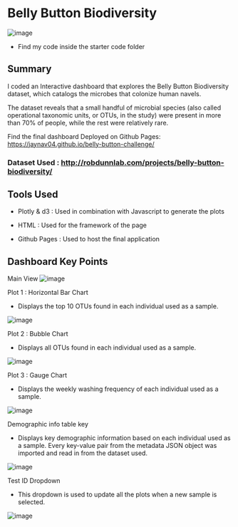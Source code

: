 # Belly Button Biodiversity
![image](https://github.com/Jaynav04/belly-button-challenge/assets/130405173/2ac2db2b-8728-4a3a-8a19-4c143044f0ca)

- Find my code inside the starter code folder

## Summary
I coded an Interactive dashboard that explores the Belly Button Biodiversity dataset, which catalogs the microbes that colonize human navels.

The dataset reveals that a small handful of microbial species (also called operational taxonomic units, or OTUs, in the study) were present in more than 70% of people, while the rest were relatively rare.

Find the final dashboard Deployed on Github Pages: https://jaynav04.github.io/belly-button-challenge/

### Dataset Used : http://robdunnlab.com/projects/belly-button-biodiversity/

## Tools Used
- Plotly & d3 : Used in combination with Javascript to generate the plots

- HTML : Used for the framework of the page

- Github Pages : Used to host the final application

## Dashboard Key Points

Main View
 ![image](https://github.com/Jaynav04/belly-button-challenge/assets/130405173/a9d6b193-ad7d-4ef9-bc4f-0618922cc93a)

Plot 1 : Horizontal Bar Chart
- Displays the top 10 OTUs found in each individual used as a sample.
  
 ![image](https://github.com/Jaynav04/belly-button-challenge/assets/130405173/1a6a63fb-449c-4d2b-8ffc-128f2f94c05c)

Plot 2 : Bubble Chart
- Displays all OTUs found in each individual used as a sample.
  
 ![image](https://github.com/Jaynav04/belly-button-challenge/assets/130405173/890bed74-94d1-4a53-b5c8-f9e9e596abd0)

Plot 3 : Gauge Chart
- Displays the weekly washing frequency of each individual used as a sample.
  
 ![image](https://github.com/Jaynav04/belly-button-challenge/assets/130405173/c3211547-9773-4170-b613-ce4384ef6f22)

Demographic info table key
- Displays key demographic information based on each individual used as a sample. Every key-value pair from the metadata JSON object was imported and read in from the dataset used.
  
 ![image](https://github.com/Jaynav04/belly-button-challenge/assets/130405173/4c1d547b-ac6c-471e-8fff-d4664f366ecd)

Test ID Dropdown
- This dropdown is used to update all the plots when a new sample is selected.
  
 ![image](https://github.com/Jaynav04/belly-button-challenge/assets/130405173/77f69523-3ac2-48d9-862b-ff3ced2be2cc)



